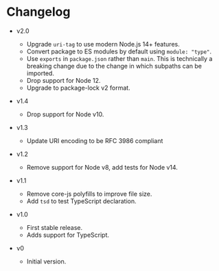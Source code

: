 
# Changelog

- v2.0
  - Upgrade `uri-tag` to use modern Node.js 14+ features.
  - Convert package to ES modules by default using `module: "type"`.
  - Use `exports` in `package.json` rather than `main`. This is technically a breaking change due to the change
    in which subpaths can be imported.
  - Drop support for Node 12.
  - Upgrade to package-lock v2 format.

- v1.4
  - Drop support for Node v10.

- v1.3
  - Update URI encoding to be RFC 3986 compliant

- v1.2
  - Remove support for Node v8, add tests for Node v14.

- v1.1
  - Remove core-js polyfills to improve file size.
  - Add `tsd` to test TypeScript declaration.

- v1.0
  - First stable release.
  - Adds support for TypeScript.

- v0
  - Initial version.
